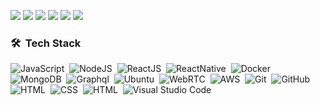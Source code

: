 ![](https://github.githubassets.com/images/mona-whisper.gif)
![](https://github.githubassets.com/images/mona-whisper.gif)
![](https://github.githubassets.com/images/mona-whisper.gif)
![](https://github.githubassets.com/images/mona-whisper.gif)
![](https://github.githubassets.com/images/mona-whisper.gif)
![](https://github.githubassets.com/images/mona-whisper.gif)

### 🛠 &nbsp;Tech Stack
![JavaScript](https://img.shields.io/badge/-JavaScript-05122A?style=flat&logo=javascript)&nbsp;
![NodeJS](https://img.shields.io/badge/-NodeJS-05122A?style=flat&logo=javascript)&nbsp;
![ReactJS](https://img.shields.io/badge/-ReactJS-05122A?style=flat&logo=react)&nbsp;
![ReactNative](https://img.shields.io/badge/-React%20Native-05122A?style=flat&logo=react)&nbsp;
![Docker](https://img.shields.io/badge/-Docker-05122A?style=flat&logo=docker)&nbsp;
![MongoDB](https://img.shields.io/badge/-MongoDB-05122A?style=flat&logo=mongoDB)&nbsp;
![Graphql](https://img.shields.io/badge/-Graphql-05122A?style=flat&logo=graphql)&nbsp;
![Ubuntu](https://img.shields.io/badge/-Ubuntu-05122A?style=flat&logo=ubuntu)&nbsp;
![WebRTC](https://img.shields.io/badge/-WebRTC-05122A?style=flat&logo=webrtc)&nbsp;
![AWS](https://img.shields.io/badge/-AWS-05122A?style=flat&logo=amazon)&nbsp;
![Git](https://img.shields.io/badge/-Git-05122A?style=flat&logo=git)&nbsp;
![GitHub](https://img.shields.io/badge/-GitHub-05122A?style=flat&logo=github)&nbsp;
![HTML](https://img.shields.io/badge/-HTML5-05122A?style=flat&logo=HTML5)&nbsp;
![CSS](https://img.shields.io/badge/-CSS3-05122A?style=flat&logo=CSS3&logoColor=1572B6)&nbsp;
![HTML](https://img.shields.io/badge/-SASS-05122A?style=flat&logo=sass)&nbsp;
![Visual Studio Code](https://img.shields.io/badge/-Visual%20Studio%20Code-05122A?style=flat&logo=visual-studio-code&logoColor=007ACC)&nbsp;






